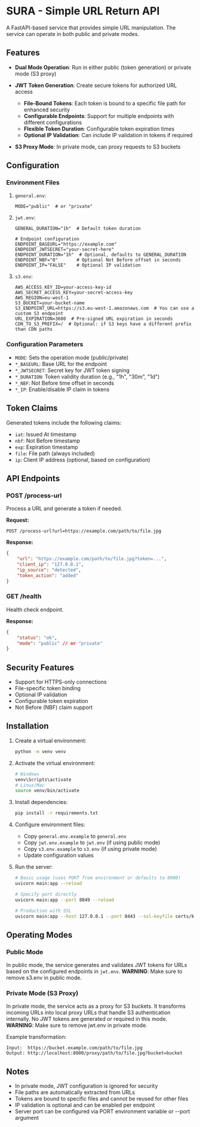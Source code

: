 # SURA - Simple URL Return API

A FastAPI-based service that provides simple URL manipulation. The service can operate in both public and private modes.

## Features

- **Dual Mode Operation**: Run in either public (token generation) or private mode (S3 proxy)

- **JWT Token Generation**: Create secure tokens for authorized URL access
   - **File-Bound Tokens**: Each token is bound to a specific file path for enhanced security
   - **Configurable Endpoints**: Support for multiple endpoints with different configurations
   - **Flexible Token Duration**: Configurable token expiration times
   - **Optional IP Validation**: Can include IP validation in tokens if required

- **S3 Proxy Mode**: In private mode, can proxy requests to S3 buckets


## Configuration

### Environment Files

1. `general.env`:
   ```
   MODE="public"  # or "private"
   ```

2. `jwt.env`:
   ```
   GENERAL_DURATION="1h"  # Default token duration

   # Endpoint configuration
   ENDPOINT_BASEURL="https://example.com"
   ENDPOINT_JWTSECRET="your-secret-here"
   ENDPOINT_DURATION="1h"  # Optional, defaults to GENERAL_DURATION
   ENDPOINT_NBF="0"       # Optional Not Before offset in seconds
   ENDPOINT_IP="FALSE"    # Optional IP validation
   ```

3. `s3.env`:
   ```
   AWS_ACCESS_KEY_ID=your-access-key-id
   AWS_SECRET_ACCESS_KEY=your-secret-access-key
   AWS_REGION=eu-west-1
   S3_BUCKET=your-bucket-name
   S3_ENDPOINT_URL=https://s3.eu-west-1.amazonaws.com  # You can use a custom S3 endpoint
   URL_EXPIRATION=3600  # Pre-signed URL expiration in seconds
   CDN_TO_S3_PREFIX=/  # Optional: if S3 keys have a different prefix than CDN paths
   ```

### Configuration Parameters

- `MODE`: Sets the operation mode (public/private)
- `*_BASEURL`: Base URL for the endpoint
- `*_JWTSECRET`: Secret key for JWT token signing
- `*_DURATION`: Token validity duration (e.g., "1h", "30m", "1d")
- `*_NBF`: Not Before time offset in seconds
- `*_IP`: Enable/disable IP claim in tokens

## Token Claims

Generated tokens include the following claims:
- `iat`: Issued At timestamp
- `nbf`: Not Before timestamp
- `exp`: Expiration timestamp
- `file`: File path (always included)
- `ip`: Client IP address (optional, based on configuration)

## API Endpoints

### POST /process-url

Process a URL and generate a token if needed.

**Request:**
```
POST /process-url?url=https://example.com/path/to/file.jpg
```

**Response:**
```json
{
    "url": "https://example.com/path/to/file.jpg?token=...",
    "client_ip": "127.0.0.1",
    "ip_source": "detected",
    "token_action": "added"
}
```

### GET /health

Health check endpoint.

**Response:**
```json
{
    "status": "ok",
    "mode": "public" // or "private"
}
```

## Security Features

- Support for HTTPS-only connections
- File-specific token binding
- Optional IP validation
- Configurable token expiration
- Not Before (NBF) claim support

## Installation

1. Create a virtual environment:
   ```bash
   python -m venv venv
   ```

2. Activate the virtual environment:
   ```bash
   # Windows
   venv\Scripts\activate
   # Linux/Mac
   source venv/bin/activate
   ```

3. Install dependencies:
   ```bash
   pip install -r requirements.txt
   ```

4. Configure environment files:
   - Copy `general.env.example` to `general.env`
   - Copy `jwt.env.example` to `jwt.env` (if using public mode)
   - Copy `s3.env.example` to `s3.env` (if using private mode)
   - Update configuration values

5. Run the server:
   ```bash
   # Basic usage (uses PORT from environment or defaults to 8000)
   uvicorn main:app --reload

   # Specify port directly
   uvicorn main:app --port 8849 --reload

   # Production with SSL
   uvicorn main:app --host 127.0.0.1 --port 8443 --ssl-keyfile certs/key.pem --ssl-certfile certs/cert.pem
   ```

## Operating Modes

### Public Mode
In public mode, the service generates and validates JWT tokens for URLs based on the configured endpoints in `jwt.env`.
**WARNING**: Make sure to remove s3.env in public mode.

### Private Mode (S3 Proxy)
In private mode, the service acts as a proxy for S3 buckets. It transforms incoming URLs into local proxy URLs that handle S3 authentication internally. No JWT tokens are generated or required in this mode.
**WARNING**: Make sure to remove jwt.env in private mode.

Example transformation:
```
Input:  https://bucket.example.com/path/to/file.jpg
Output: http://localhost:8000/proxy/path/to/file.jpg?bucket=bucket
```

## Notes

- In private mode, JWT configuration is ignored for security
- File paths are automatically extracted from URLs
- Tokens are bound to specific files and cannot be reused for other files
- IP validation is optional and can be enabled per endpoint
- Server port can be configured via PORT environment variable or --port argument
